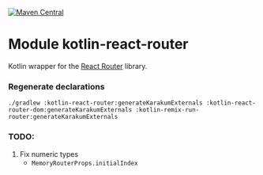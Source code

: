 [![Maven Central](https://img.shields.io/maven-central/v/org.jetbrains.kotlin-wrappers/kotlin-react-router)](https://search.maven.org/artifact/org.jetbrains.kotlin-wrappers/kotlin-react-router)

# Module kotlin-react-router

Kotlin wrapper for the [React Router](https://reactrouter.com/en/main) library.

### Regenerate declarations

```shell
./gradlew :kotlin-react-router:generateKarakumExternals :kotlin-react-router-dom:generateKarakumExternals :kotlin-remix-run-router:generateKarakumExternals
```

### TODO:

1) Fix numeric types
    * `MemoryRouterProps.initialIndex`

